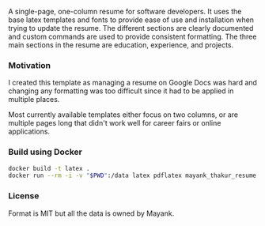 A single-page, one-column resume for software developers. It uses the base latex templates and fonts to provide ease of use and installation when trying to update the resume. The different sections are clearly documented and custom commands are used to provide consistent formatting. The three main sections in the resume are education, experience, and projects.

### Motivation

I created this template as managing a resume on Google Docs was hard and changing any formatting was too difficult since it had to be applied in multiple places.

Most currently available templates either focus on two columns, or are multiple pages long that didn't work well for career fairs or online applications.

### Build using Docker

```sh
docker build -t latex .
docker run --rm -i -v "$PWD":/data latex pdflatex mayank_thakur_resume.tex
```

### License

Format is MIT but all the data is owned by Mayank.
